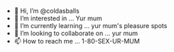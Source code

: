 - 👋 Hi, I’m @coldasballs
- 👀 I’m interested in ... Yur mum
- 🌱 I’m currently learning ... yur mum's pleasure spots
- 💞️ I’m looking to collaborate on ... yur mum
- 📫 How to reach me ... 1-80-SEX-UR-MUM

<!---
coldasballs/coldasballs is a ✨ special ✨ repository because its `README.md` (this file) appears on your GitHub profile.
You can click the Preview link to take a look at your changes.
--->
